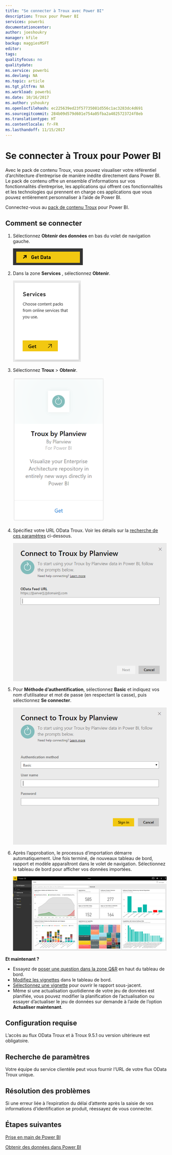 ```yaml
---
title: "Se connecter à Troux avec Power BI"
description: Troux pour Power BI
services: powerbi
documentationcenter: 
author: joeshoukry
manager: kfile
backup: maggiesMSFT
editor: 
tags: 
qualityfocus: no
qualitydate: 
ms.service: powerbi
ms.devlang: NA
ms.topic: article
ms.tgt_pltfrm: NA
ms.workload: powerbi
ms.date: 10/16/2017
ms.author: yshoukry
ms.openlocfilehash: ec225639ed23f57735081d556c1ac3283dc4d691
ms.sourcegitcommit: 284b09d579d601e754a05fba2a4025723724f8eb
ms.translationtype: HT
ms.contentlocale: fr-FR
ms.lasthandoff: 11/15/2017
---
```

# <a name="connect-to-troux-for-power-bi"></a>Se connecter à Troux pour Power BI
Avec le pack de contenu Troux, vous pouvez visualiser votre référentiel d’architecture d’entreprise de manière inédite directement dans Power BI. Le pack de contenu offre un ensemble d’informations sur vos fonctionnalités d’entreprise, les applications qui offrent ces fonctionnalités et les technologies qui prennent en charge ces applications que vous pouvez entièrement personnaliser à l’aide de Power BI.

Connectez-vous au [pack de contenu Troux](https://app.powerbi.com/getdata/services/troux) pour Power BI.

## <a name="how-to-connect"></a>Comment se connecter
1. Sélectionnez **Obtenir des données** en bas du volet de navigation gauche.
   
   ![](media/service-connect-to-troux/getdata.png)
2. Dans la zone **Services** , sélectionnez **Obtenir**.
   
   ![](media/service-connect-to-troux/services.png)
3. Sélectionnez **Troux** \>  **Obtenir**.
   
   ![](media/service-connect-to-troux/troux.png)
4. Spécifiez votre URL OData Troux. Voir les détails sur la [recherche de ces paramètres](#FindingParams) ci-dessous.
   
   ![](media/service-connect-to-troux/params.png)
5. Pour **Méthode d’authentification**, sélectionnez **Basic** et indiquez vos nom d’utilisateur et mot de passe (en respectant la casse), puis sélectionnez **Se connecter**.
   
    ![](media/service-connect-to-troux/creds.png)
6. Après l’approbation, le processus d’importation démarre automatiquement. Une fois terminé, de nouveaux tableau de bord, rapport et modèle apparaîtront dans le volet de navigation. Sélectionnez le tableau de bord pour afficher vos données importées.
   
     ![](media/service-connect-to-troux/dashboard.png)

**Et maintenant ?**

* Essayez de [poser une question dans la zone Q&R](service-q-and-a.md) en haut du tableau de bord.
* [Modifiez les vignettes](service-dashboard-edit-tile.md) dans le tableau de bord.
* [Sélectionnez une vignette](service-dashboard-tiles.md) pour ouvrir le rapport sous-jacent.
* Même si une actualisation quotidienne de votre jeu de données est planifiée, vous pouvez modifier la planification de l’actualisation ou essayer d’actualiser le jeu de données sur demande à l’aide de l’option **Actualiser maintenant**.

## <a name="system-requirements"></a>Configuration requise
L’accès au flux OData Troux et à Troux 9.5.1 ou version ultérieure est obligatoire.

<a name="FindingParams"></a>

## <a name="finding-parameters"></a>Recherche de paramètres
Votre équipe du service clientèle peut vous fournir l’URL de votre flux OData Troux unique.

## <a name="troubleshooting"></a>Résolution des problèmes
Si une erreur liée à l’expiration du délai d’attente après la saisie de vos informations d’identification se produit, réessayez de vous connecter.

## <a name="next-steps"></a>Étapes suivantes
[Prise en main de Power BI](service-get-started.md)

[Obtenir des données dans Power BI](service-get-data.md)

